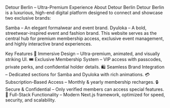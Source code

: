 Detour Berlin – Ultra-Premium Experience
About Detour Berlin
Detour Berlin is a luxurious, high-end digital platform designed to connect and showcase two exclusive brands:

Samba – An elegant formalwear and event brand.
Dyuloka – A bold, streetwear-inspired event and fashion brand.
This website serves as the central hub for premium membership access, exclusive event management, and highly interactive brand experiences.

Key Features
🌟 Immersive Design – Ultra-premium, animated, and visually striking UI.
🎟 Exclusive Membership System – VIP access with passcodes, private perks, and confidential holder details.
🛍 Seamless Brand Integration – Dedicated sections for Samba and Dyuloka with rich animations.
💳 Subscription-Based Access – Monthly & yearly membership recharges.
🔒 Secure & Confidential – Only verified members can access special features.
🚀 Full-Stack Functionality – Modern Next.js framework, optimized for speed, security, and scalability.
